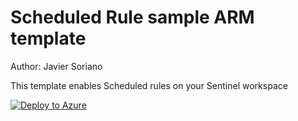 # Scheduled Rule sample ARM template

Author: Javier Soriano

This template enables Scheduled rules on your Sentinel workspace

[![Deploy to Azure](https://aka.ms/deploytoazurebutton)](https://portal.azure.com/#create/Microsoft.Template/uri/https%3A%2F%2Fraw.githubusercontent.com%2Fjaviersoriano%2FAzure-Sentinel%2Fjavier-arm%2FTools%2FARM-Templates%2FAnalyticsRules%2FScheduledRule%2FScheduledRule.json)